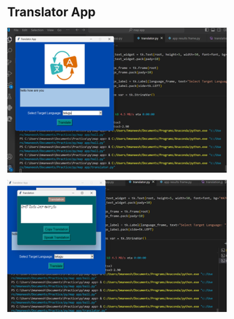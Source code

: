 # Translator App


![alt text](https://github.com/bmaneesh2000/Python-Translator-Application-Tkinter-/blob/main/ss/one.png)

![alt text](https://github.com/bmaneesh2000/Python-Translator-Application-Tkinter-/blob/main/ss/two.png)
